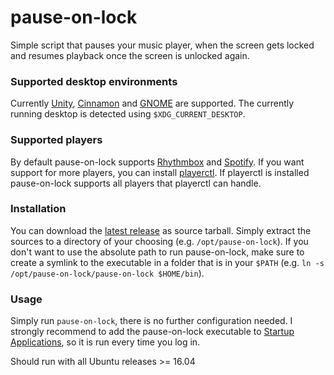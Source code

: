 # pause-on-lock
Simple script that pauses your music player, when the screen gets locked and
resumes playback once the screen is unlocked again.

### Supported desktop environments
Currently [Unity](https://launchpad.net/unity), [Cinnamon](https://github.com/linuxmint/Cinnamon)
and [GNOME](https://www.gnome.org/) are supported. The currently running
desktop is detected using `$XDG_CURRENT_DESKTOP`.

### Supported players
By default pause-on-lock supports [Rhythmbox](https://wiki.gnome.org/Apps/Rhythmbox)
and [Spotify](https://www.spotify.com/us/download/linux/).
If you want support for more players, you can install [playerctl](https://github.com/acrisci/playerctl).
If playerctl is installed pause-on-lock supports all players that playerctl
can handle.


### Installation
You can download the [latest release](https://github.com/folixg/pause-on-lock/releases/latest)
as source tarball.
Simply extract the sources to a directory of your choosing
(e.g. `/opt/pause-on-lock`). If you don't want to use the absolute path to run
pause-on-lock, make sure to create a symlink to the executable in a folder
that is in your `$PATH` (e.g. `ln -s /opt/pause-on-lock/pause-on-lock $HOME/bin`). 

### Usage
Simply run `pause-on-lock`, there is no further configuration needed.
I strongly recommend to add the pause-on-lock executable to [Startup Applications](https://help.ubuntu.com/stable/ubuntu-help/startup-applications.html),
so it is run every time you log in.


Should run with all Ubuntu releases >= 16.04
